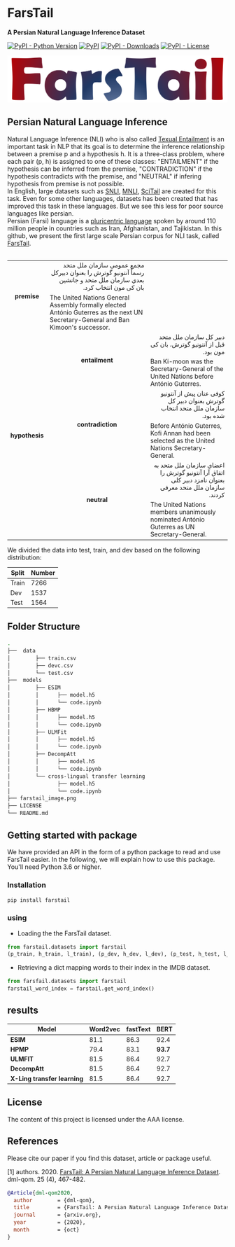 # FarsTail
**A Persian Natural Language Inference Dataset**


[![PyPI - Python Version](https://img.shields.io/pypi/pyversions/farstail?color=red)](https://pypi.org/project/farstail/)
[![PyPI](https://img.shields.io/pypi/v/farstail)](https://pypi.org/project/farstail/)
[![PyPI - Downloads](https://img.shields.io/pypi/dm/farstail?color=Purple)](https://pypi.org/project/farstail/)
[![PyPI - License](https://img.shields.io/pypi/l/farstail)](https://pypi.org/project/farstail/)

![alt-text](./farstail.png)
## Persian Natural Language Inference
Natural Language Inference (NLI) who is also called [Texual Entailment](https://en.wikipedia.org/wiki/Textual_entailment) is an important task in NLP that its goal is to determine the inference relationship between a premise p and a hypothesis h. It is a three-class problem, where each pair (p, h) is assigned to one of these classes: "ENTAILMENT" if the hypothesis can be inferred from the premise, "CONTRADICTION" if the hypothesis contradicts with the premise, and "NEUTRAL" if infering hypothesis from premise is not possible.
<br>In English, large datasets such as [SNLI](https://www.aclweb.org/anthology/D15-1075/), [MNLI](https://www.aclweb.org/anthology/N18-1101/), [SciTail](https://www.aaai.org/ocs/index.php/AAAI/AAAI18/paper/viewFile/17368/16067) are created for this task. Even for some other languages, datasets has been created that has improved this task in these languages. But we see this less for poor source languages like persian.
<br>Persian (Farsi) language is a [pluricentric language](https://en.wikipedia.org/wiki/Pluricentric_language) spoken by around 110 million people in countries such as Iran, Afghanistan, and Tajikistan. In this github, we present the first large scale Persian corpus for NLI task, called [FarsTail](https://arxiv.org/).
<br>
<br>
<table class="tg">
  <tr>
    <td class="tg-lboi" colspan="1" rowspan="2" align="center"><b>premise</b></td>
    <td class="tg-lboi" align="right" dir="rtl">مجمع عمومی سازمان ملل متحد رسماً آنتونیو گوترش را بعنوان دبیرکل بعدي سازمان ملل متحد و جانشین بان کی مون انتخاب کرد.</td>
  </tr>
  <tr>
    <td class="tg-lboi">The United Nations General Assembly formally elected António Guterres as the next UN Secretary-General and Ban Kimoon's successor.</td>
  </tr>
  <tr>
    <td class="tg-lboi" rowspan="6" align="center"><b>hypothesis</b></td>
    <td class="tg-lboi" rowspan="2" align="center"><b>entailment</b></td>
    <td class="tg-lboi" align="right" dir="rtl">دبیر کل سازمان ملل متحد قبل از آنتونیو گوترش، بان کی مون بود.</td>
  </tr>
  <tr>
    <td class="tg-lboi">Ban Ki-moon was the Secretary-General of the United Nations before António Guterres.</td>
  </tr>
  <tr>
    <td class="tg-0pky" rowspan="2" align="center"><b>contradiction</b></td>
    <td class="tg-0pky" align="right" dir="rtl">کوفی عنان پیش از آنتونیو گوترش بعنوان دبیر کل سازمان ملل متحد انتخاب شده بود.</td>
  </tr>
  <tr>
    <td class="tg-0pky">Before António Guterres, Kofi Annan had been selected as the United Nations Secretary-General.</td>
  </tr>
  <tr>
    <td class="tg-0pky" rowspan="2" align="center"><b>neutral</b></td>
    <td class="tg-0pky" align="right" dir="rtl">اعضاي سازمان ملل متحد به اتفاق آرا آنتونیو گوترش را بعنوان نامزد دبیر کلی سازمان ملل متحد معرفی کردند.</td>
  </tr>
  <tr>
    <td class="tg-0pky">The United Nations members unanimously nominated António Guterres as UN Secretary-General.</td>
  </tr>
</table>

We divided the data into test, train, and dev based on the following distribution:

| Split |     Number   |
|-------|--------------|
| Train |     7266     |
| Dev   |     1537     |
| Test  |     1564     |

## Folder Structure

```bash
.
├──  data
│        ├── train.csv
│        ├── devc.csv
│        └── test.csv
├──  models
│        ├── ESIM
│        │      ├── model.h5
│        │      └── code.ipynb
│        ├── HBMP
│        │      ├── model.h5
│        │      └── code.ipynb
│        ├── ULMFit
│        │      ├── model.h5
│        │      └── code.ipynb
│        ├── DecompAtt
│        │      ├── model.h5
│        │      └── code.ipynb
│        └── cross-lingual transfer learning
│               ├── model.h5
│               └── code.ipynb
├── farstail_image.png
├── LICENSE
└── README.md
```

## Getting started with package
We have provided an API in the form of a python package to read and use FarsTail easier. In the following, we will explain how to use this package.
<br>You'll need Python 3.6 or higher.
### Installation
```
pip install farstail
```
### using
* Loading the the FarsTail dataset.
```python
from farstail.datasets import farstail
(p_train, h_train, l_train), (p_dev, h_dev, l_dev), (p_test, h_test, l_test) = farstail.load_data()
```

* Retrieving a dict mapping words to their index in the IMDB dataset.
```python
from farsfail.datasets import farstail
farstail_word_index = farstail.get_word_index()
```

## results
|Model | Word2vec | fastText | BERT |
| --- | --- | --- | --- |
|**ESIM** | 81.1 | 86.3 | 92.4 |
|**HPMP** | 79.4 | 83.1 | **93.7** |
|**ULMFIT** | 81.5 | 86.4 | 92.7 |
|**DecompAtt** | 81.5 | 86.4 | 92.7 |
|**X-Ling transfer learning** | 81.5 | 86.4 | 92.7 |


## License
The content of this project is licensed under the AAA license.

## References

Please cite our paper if you find this dataset, article or package useful.

[1] authors. 2020. [FarsTail: A Persian Natural Language Inference Dataset](https://arxiv.org/). dml-qom. 25 (4), 467-482.

```bibtex
@Article{dml-qom2020,
  author        = {dml-qom},
  title         = {FarsTail: A Persian Natural Language Inference Dataset},
  journal       = {arxiv.org},
  year          = {2020},
  month         = {oct}
}
```

